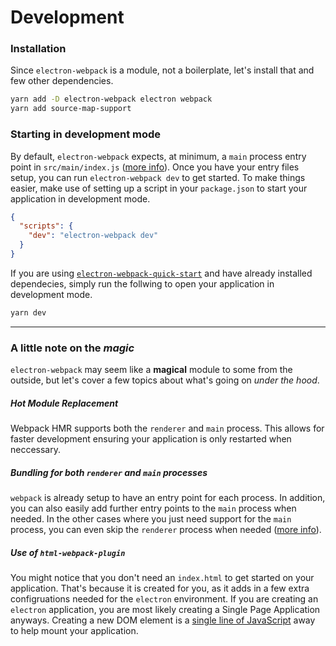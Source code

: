 # Development

### Installation
Since `electron-webpack` is a module, not a boilerplate, let's install that and few other dependencies.

```bash
yarn add -D electron-webpack electron webpack
yarn add source-map-support
```

### Starting in development mode
By default, `electron-webpack` expects, at minimum, a `main` process entry point in `src/main/index.js` ([more info]()). Once you have your entry files setup, you can run `electron-webpack dev` to get started. To make things easier, make use of setting up a script in your `package.json` to start your application in development mode.

```json
{
  "scripts": {
    "dev": "electron-webpack dev"
  }
}
```

If you are using [`electron-webpack-quick-start`](https://github.com/electron-userland/electron-webpack-quick-start) and have already installed dependecies, simply run the follwing to open your application in development mode.
```bash
yarn dev
```

---

### A little note on the *magic*
`electron-webpack` may seem like a **magical** module to some from the outside, but let's cover a few topics about what's going on *under the hood*.

##### Hot Module Replacement
Webpack HMR supports both the `renderer` and `main` process. This allows for faster development ensuring your application is only restarted when neccessary.

##### Bundling for both `renderer` and `main` processes
`webpack` is already setup to have an entry point for each process. In addition, you can also easily add further entry points to the `main` process when needed. In the other cases where you just need support for the `main` process, you can even skip the `renderer` process when needed ([more info]()).

##### Use of `html-webpack-plugin`
You might notice that you don't need an `index.html` to get started on your application. That's because it is created for you, as it adds in a few extra configruations needed for the `electron` environment. If you are creating an `electron` application, you are most likely creating a Single Page Application anyways. Creating a new DOM element is a [single line of JavaScript](https://developer.mozilla.org/en-US/docs/Web/API/Document/createElement) away to help mount your application.


